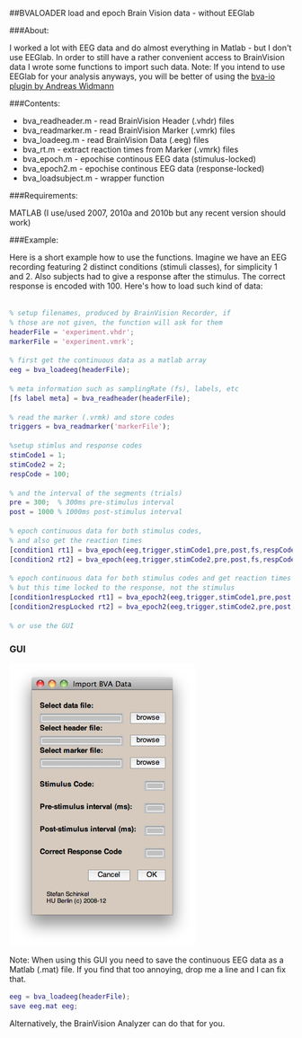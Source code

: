 ##BVALOADER
load and epoch Brain Vision data - without EEGlab


###About:

I worked a lot with EEG data and do almost everything in Matlab - but I don't use EEGlab. In order to still have a rather convenient access to BrainVision data I wrote some functions to import such data. Note: If you intend to use EEGlab for your analysis anyways, you will be better of using the [bva-io plugin by Andreas Widmann](http://www.uni-leipzig.de/~biocog/content/widmann/eeglab-plugins/)

###Contents:

  * bva_readheader.m - read BrainVision Header (.vhdr) files
  * bva_readmarker.m - read BrainVision Marker (.vmrk) files
  * bva_loadeeg.m - read BrainVision Data (.eeg) files
  * bva_rt.m - extract reaction times from Marker (.vmrk) files
  * bva_epoch.m - epochise continous EEG data (stimulus-locked)
  * bva_epoch2.m - epochise continous EEG data (response-locked)
  * bva_loadsubject.m - wrapper function

###Requirements:

MATLAB (I use/used 2007, 2010a and 2010b but  any recent version should work)

###Example:

Here is a short example how to use the functions. Imagine we have an EEG recording featuring 2 distinct conditions (stimuli classes), for simplicity 1 and 2. Also subjects had to give a response after the stimulus. The correct response is encoded with 100.
Here's how to load such kind of data:
```matlab

% setup filenames, produced by BrainVision Recorder, if
% those are not given, the function will ask for them
headerFile = 'experiment.vhdr';
markerFile = 'experiment.vmrk';

% first get the continuous data as a matlab array
eeg = bva_loadeeg(headerFile);

% meta information such as samplingRate (fs), labels, etc
[fs label meta] = bva_readheader(headerFile);

% read the marker (.vrmk) and store codes
triggers = bva_readmarker('markerFile');

%setup stimlus and response codes
stimCode1 = 1;
stimCode2 = 2;
respCode = 100;

% and the interval of the segments (trials)
pre = 300;  % 300ms pre-stimulus interval
post = 1000 % 1000ms post-stimulus interval

% epoch continuous data for both stimulus codes,
% and also get the reaction times
[condition1 rt1] = bva_epoch(eeg,trigger,stimCode1,pre,post,fs,respCode);
[condition2 rt2] = bva_epoch(eeg,trigger,stimCode2,pre,post,fs,respCode);

% epoch continuous data for both stimulus codes and get reaction times
% but this time locked to the response, not the stimulus
[condition1respLocked rt1] = bva_epoch2(eeg,trigger,stimCode1,pre,post,fs,respCode);
[condition2respLocked rt2] = bva_epoch2(eeg,trigger,stimCode2,pre,post,fs,respCode);

% or use the GUI
```

### GUI
![A simple GUI](img/bvagui.png)

Note: When using this GUI you need to save the continuous EEG data as a Matlab (.mat) file. If you find that too annoying, drop me a line and I can fix that.

```matlab
eeg = bva_loadeeg(headerFile);
save eeg.mat eeg;
```

Alternatively, the BrainVision Analyzer can do that for you.


